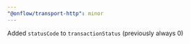 ```yaml
---
"@onflow/transport-http": minor
---
```


Added `statusCode` to `transactionStatus` (previously always 0)
